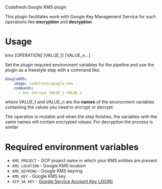 Сodefresh Google KMS plugin

This plugin facilitates work with Google Key Management Service for such operations like **encryption** and **decryption**

# Usage

kms [OPERATION] [VALUE_1] [VALUE_n...]

Set the plugin required environment variables for the pipeline and use the plugin as a freestyle step with a command like:

```yaml
GoogleKMS:
    image: codefresh/google-kms
    commands: 
      - kms encrypt VALUE_1 VALUE_n
```
where VALUE_1 and VALUE_n are the **names** of the environment variables containing the values you need to encrypt or decrypt.

The operation is mutable and when the step finishes, the variables with the same names will contain encrypted values. For decryption the process is similar

# Required environment variables

- `KMS_PROJECT` - GCP project name in which your KMS entities are present
- `KMS_LOCATION` - Google KMS location
- `KMS_KEYRING` - Google KMS keyring
- `KMS_KEY` - Google KMS key
- `GCP_SA_KEY` - [Google Service Account Key (JSON)](https://cloud.google.com/iam/docs/creating-managing-service-account-keys)
